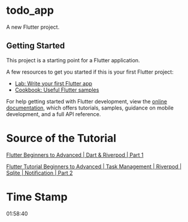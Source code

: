 # todo_app

A new Flutter project.

## Getting Started

This project is a starting point for a Flutter application.

A few resources to get you started if this is your first Flutter project:

- [Lab: Write your first Flutter app](https://docs.flutter.dev/get-started/codelab)
- [Cookbook: Useful Flutter samples](https://docs.flutter.dev/cookbook)

For help getting started with Flutter development, view the
[online documentation](https://docs.flutter.dev/), which offers tutorials,
samples, guidance on mobile development, and a full API reference.

# Source of the Tutorial
[Flutter Beginners to Advanced | Dart & Riverpod | Part 1](https://www.youtube.com/watch?v=8hO5_lf6WsA)


[Flutter Tutorial Beginners to Advanced | Task Management | Riverpod | Sqlite | Notification | Part 2](https://youtu.be/XeZ6yfV5EKY)

# Time Stamp
01:58:40